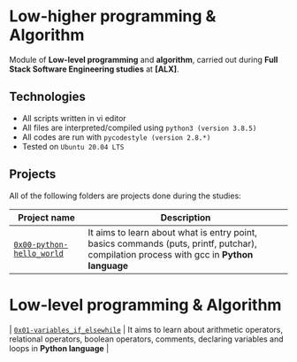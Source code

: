 # Low-higher programming & Algorithm

Module of **Low-level programming** and **algorithm**, carried out during **Full Stack Software Engineering studies** at **[ALX]**.

## Technologies
* All scripts written in vi editor
* All files are interpreted/compiled using `python3 (version 3.8.5)`
* All codes are run with `pycodestyle (version 2.8.*)`
* Tested on `Ubuntu 20.04 LTS`

## Projects
All of the following folders are projects done during the studies:

| Project name | Description |
| ------------ | ----------- |
| [`0x00-python-hello_world`](https://github.com/obithelight/alx-higher_level_programming/tree/master/0x00-python-hello_world) | It aims to learn about what is entry point, basics commands (puts, printf, putchar), compilation process with gcc in **Python language** |
# Low-level programming & Algorithm
| [`0x01-variables_if_elsewhile`](https://github.com/obithelight/alx-higher_level_programming/tree/master/0x01-python_if_else_while) | It aims to learn about arithmetic operators, relational operators, boolean operators, comments, declaring variables and loops in **Python language** |
